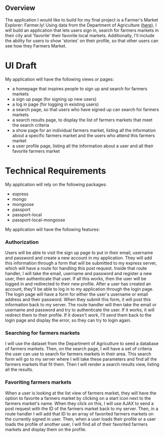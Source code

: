 ## Overview
The application I would like to build for my final project is a Farmer's Market Explorer: Farmer.ly! Using data from the Department of Agriculture ([here](https://catalog.data.gov/dataset/farmers-markets-geographic-data)), I will build an application that lets users sign in, search for farmers markets in their city and 'favorite' their favorite local markets. Additionally, I'll include the ability for users to show 'stories' on their profile, so that other users can see how they Farmers Market.

# UI Draft

My application will have the following views or pages:
  - a homepage that inspires people to sign up and search for farmers markets
  - a sign up page (for signing up new users)
  - a log in page (for logging in existing users)
  - a search page, so that users who have signed up can search for farmers markets
  - a search results page, to display the list of farmers markets that meet the search criteria
  - a show page for an individual farmers market, listing all the information about a specific farmers market and the users who attend this farmers market
  - a user profile page, listing all the information about a user and all their favorite farmers market


# Technical Requirements
My application will rely on the following packages:
  - express
  - mongo
  - mongoose
  - passport
  - passport-local
  - passport-local-mongoose

My application will have the following features:

### Authorization
Users will be able to visit the sign up page to put in their email, username and password and create a new account in my application. They will add this information through a form that will be submitted to my express server, which will have a route for handling this post request. Inside that route handler, I will take the email, username and password and register a new user, then authenticate that user. If all this works, then the user will be logged in and redirected to their new profile. After a user has created an account, they'll be able to log in to my application through the login page. The login page will have a form for either the user's username or email address and their password. When they submit this form, it will post this information back to my server. The route handler will then take the email or username and password and try to authenticate the user. If it works, it will redirect them to their profile. If it doesn't work, I'll send them back to the login page and display the error, so they can try to login again.

### Searching for farmers markets
I will use the dataset from the Department of Agriculture to seed a database of farmers markets. Then, on the search page, I will have a set of criteria the user can use to search for farmers markets in their area. This search form will go to my server where I will take these parameters and find all the farmers markets that fit them. Then I will render a search results view, listing all the results.

### Favoriting farmers markets
When a user is looking at the list view of farmers market, they will have the option to favorite a farmers market by clicking on a start icon next to the farmers market's name. When they click on this, I will use AJAX to send a post request with the ID of the farmers market back to my server. Then, in a route handler I will add that ID to an array of favorited farmers markets on the currently signed in user. Then, when a user loads their profile or a user loads the profile of another user, I will find all of their favorited farmers markets and display them on the profile.





